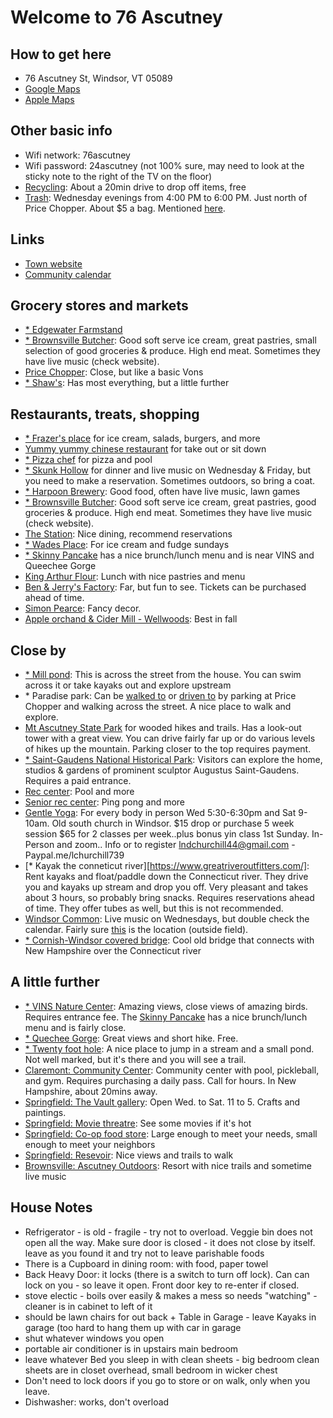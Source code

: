 # Welcome to 76 Ascutney

## How to get here

- 76 Ascutney St, Windsor, VT 05089
- [Google Maps](https://maps.app.goo.gl/kZZCn1Bzxv9ZwR4g9)
- [Apple Maps](https://maps.apple.com/place?address=76%20Ascutney%20St,%20Windsor,%20VT%20%2005089,%20United%20States&coordinate=43.475958,-72.398375&name=76%20Ascutney%20St&map=explore)

## Other basic info

- Wifi network: 76ascutney
- Wifi password: 24ascutney (not 100% sure, may need to look at the sticky note to the right of the TV on the floor)
- [Recycling](https://lebanonnh.gov/450/Solid-Waste-Recycling): About a 20min drive to drop off items, free
- [Trash](https://maps.app.goo.gl/EjZuqisP79B7GTjs6): Wednesday evenings from 4:00 PM to 6:00 PM. Just north of Price Chopper. About $5 a bag. Mentioned [here](https://www.windsorvt.org/town-government).

## Links

- [Town website](https://www.windsorvt.org)
- [Community calendar](https://www.windsorvt.org/events-calendar)

## Grocery stores and markets

- [\* Edgewater Farmstand](https://maps.app.goo.gl/tE4g4DbzxLLPRQoRA)
- [\* Brownsville Butcher](https://www.butcherandpantry.com/): Good soft serve ice cream, great pastries, small selection of good groceries & produce. High end meat. Sometimes they have live music (check website).
- [Price Chopper](https://maps.app.goo.gl/JtWY9fVEMyZTGg2K6): Close, but like a basic Vons
- [\* Shaw's](https://maps.app.goo.gl/FsKGz4L68VWoL2qs5): Has most everything, but a little further

## Restaurants, treats, shopping

- [\* Frazer's place](https://maps.app.goo.gl/Z8eKTuZAgYWo1gNX7) for ice cream, salads, burgers, and more
- [Yummy yummy chinese restaurant](https://maps.app.goo.gl/HgD1JmAJEefJ4acBA) for take out or sit down
- [\* Pizza chef](https://maps.app.goo.gl/94t2pBV6tT93BBuf6) for pizza and pool
- [\* Skunk Hollow](https://www.skunkhollowtavernvt.com/) for dinner and live music on Wednesday & Friday, but you need to make a reservation. Sometimes outdoors, so bring a coat.
- [\* Harpoon Brewery](https://www.harpoonbrewery.com/windsor-brewery/): Good food, often have live music, lawn games
- [\* Brownsville Butcher](https://www.butcherandpantry.com/): Good soft serve ice cream, great pastries, good groceries & produce. High end meat. Sometimes they have live music (check website).
- [The Station](https://www.windsorstationvt.com/): Nice dining, recommend reservations
- [\* Wades Place](https://maps.app.goo.gl/mf5N4zTe2ivan8Qy8): For ice cream and fudge sundays
- [\* Skinny Pancake](https://skinnypancake.com/) has a nice brunch/lunch menu and is near VINS and Queechee Gorge
- [King Arthur Flour](https://www.kingarthurbaking.com/visit/norwich-vt): Lunch with nice pastries and menu
- [Ben & Jerry's Factory](https://www.benjerry.com/about-us/factory-tours): Far, but fun to see. Tickets can be purchased ahead of time.
- [Simon Pearce](https://simonpearce.com/pages/our-stores-windsor-vt?srsltid=AfmBOopN9FAV6qyB6epaX2RP_iFulrf7fx9-3WxzjPEqlRazTO9uj9lr): Fancy decor.
- [Apple orchand & Cider Mill - Wellwoods](https://maps.app.goo.gl/zT2otX4MDnDy2yWG8): Best in fall

## Close by

- [\* Mill pond](https://maps.app.goo.gl/fqvBdG3J5oxPHRwT6): This is across the street from the house. You can swim across it or take kayaks out and explore upstream
- \* Paradise park: Can be [walked to](https://maps.app.goo.gl/wZ2AG8U1iVfHMhgH7) or [driven to](https://maps.app.goo.gl/NGyptwC9khSMBiN9A) by parking at Price Chopper and walking across the street. A nice place to walk and explore.
- [Mt Ascutney State Park](https://maps.app.goo.gl/kYo948wZatbZWLHs8) for wooded hikes and trails. Has a look-out tower with a great view. You can drive fairly far up or do various levels of hikes up the mountain. Parking closer to the top requires payment.
- [\* Saint-Gaudens National Historical Park](https://maps.app.goo.gl/H2urysBgQ2SC6gAb8): Visitors can explore the home, studios & gardens of prominent sculptor Augustus Saint-Gaudens. Requires a paid entrance.
- [Rec center](https://www.recreationliveshere.com/167/Community-Recreation-Center): Pool and more
- [Senior rec center](https://townofwindsor.perfectmind.com/23855/Clients/BookMe4BookingPages/Classes?calendarId=1e23ee93-ec9d-4405-a808-c47d5119890c&widgetId=15f6af07-39c5-473e-b053-96653f77a406&embed=False): Ping pong and more
- [Gentle Yoga](https://maps.app.goo.gl/dtFxJdevdapEi7wf8): For every body in person Wed 5:30-6:30pm and Sat 9-10am. Old south church in Windsor. $15 drop or purchase 5 week session $65 for 2 classes per week..plus bonus yin class 1st Sunday. In-Person and zoom.. Info or to register lndchurchill44@gmail.com - Paypal.me/lchurchill739
- [\* Kayak the conneticut river][https://www.greatriveroutfitters.com/]: Rent kayaks and float/paddle down the Connecticut river. They drive you and kayaks up stream and drop you off. Very pleasant and takes about 3 hours, so probably bring snacks. Requires reservations ahead of time. They offer tubes as well, but this is not recommended.
- [Windsor Common](https://www.windsorvt.org/events-calendar): Live music on Wednesdays, but double check the calendar. Fairly sure [this](https://maps.app.goo.gl/hM5PCRiYZTYGsCaE8) is the location (outside field).
- [\* Cornish-Windsor covered bridge](https://g.co/kgs/qD5qaa9): Cool old bridge that connects with New Hampshire over the Connecticut river

## A little further

- [\* VINS Nature Center](https://vinsweb.org/): Amazing views, close views of amazing birds. Requires entrance fee. The [Skinny Pancake](https://skinnypancake.com/) has a nice brunch/lunch menu and is fairly close.
- [\* Quechee Gorge](https://www.hartfordvtchamber.com/quechee-gorge-visitor-center/): Great views and short hike. Free.
- [\* Twenty foot hole](https://maps.app.goo.gl/bPyx26nriyLk2CUC6): A nice place to jump in a stream and a small pond. Not well marked, but it's there and you will see a trail.
- [Claremont: Community Center](https://www.pickleheads.com/courts/us/new-hampshire/claremont/claremont-community-center): Community center with pool, pickleball, and gym. Requires purchasing a daily pass. Call for hours. In New Hampshire, about 20mins away.
- [Springfield: The Vault gallery](https://galleryvault.org/): Open Wed. to Sat. 11 to 5. Crafts and paintings.
- [Springfield: Movie threatre](http://www.springfieldcinemas3.com/): See some movies if it's hot
- [Springfield: Co-op food store](https://springfieldfood.coop/): Large enough to meet your needs, small enough to meet your neighbors
- [Springfield: Resevoir](https://www.recreation.gov/gateways/219): Nice views and trails to walk
- [Brownsville: Ascutney Outdoors](https://www.ascutneyoutdoors.org/): Resort with nice trails and sometime live music

## House Notes

- Refrigerator - is old - fragile - try not to overload. Veggie bin does not open all the way. Make sure door is closed - it does not close by itself. leave as you found it and try not to leave parishable foods
- There is a Cupboard in dining room: with food, paper towel
- Back Heavy Door: it locks (there is a switch to turn off lock). Can can lock on you - so leave it open. Front door key to re-enter if closed.
- stove electic - boils over easily & makes a mess so needs "watching" - cleaner is in cabinet to left of it
- should be lawn chairs for out back + Table in Garage - leave Kayaks in garage (too hard to hang them up with car in garage
- shut whatever windows you open
- portable air conditioner is in upstairs main bedroom
- leave whatever Bed you sleep in with clean sheets - big bedroom clean sheets are in closet overhead, small bedroom in wicker chest
- Don't need to lock doors if you go to store or on walk, only when you leave.
- Dishwasher: works, don't overload
